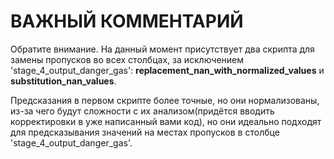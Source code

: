 # ВАЖНЫЙ КОММЕНТАРИЙ
Обратите внимание. На данный момент присутствует два скрипта для замены пропусков во всех столбцах, за исключением 'stage_4_output_danger_gas': **replacement_nan_with_normalized_values** и **substitution_nan_values**.

Предсказания в первом скрипте более точные, но они нормализованы, из-за чего будут сложности с их анализом(придётся вводить корректировки в уже написанный вами код), но они идеально подходят для предсказывания значений на местах пропусков в столбце 'stage_4_output_danger_gas'.

